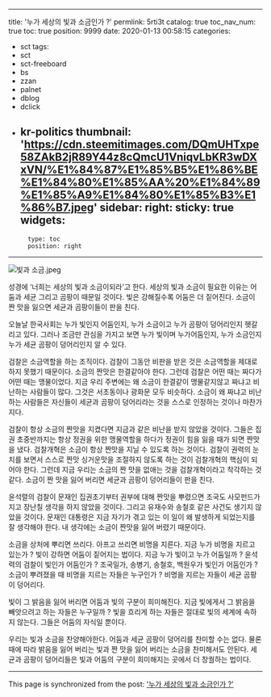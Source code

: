 
---
title: '누가 세상의 빛과 소금인가 ?'
permlink: 5rti3t
catalog: true
toc_nav_num: true
toc: true
position: 9999
date: 2020-01-13 00:58:15
categories:
- sct
tags:
- sct
- sct-freeboard
- bs
- zzan
- palnet
- dblog
- dclick
- kr-politics
thumbnail: 'https://cdn.steemitimages.com/DQmUHTxpe58ZAkB2jR89Y44z8cQmcU1VniqvLbKR3wDXxVN/%E1%84%87%E1%85%B5%E1%86%BE%E1%84%80%E1%85%AA%20%E1%84%89%E1%85%A9%E1%84%80%E1%85%B3%E1%86%B7.jpeg'
sidebar:
    right:
        sticky: true
widgets:
    -
        type: toc
        position: right
---


![빛과 소금.jpeg](https://cdn.steemitimages.com/DQmUHTxpe58ZAkB2jR89Y44z8cQmcU1VniqvLbKR3wDXxVN/%E1%84%87%E1%85%B5%E1%86%BE%E1%84%80%E1%85%AA%20%E1%84%89%E1%85%A9%E1%84%80%E1%85%B3%E1%86%B7.jpeg)

성경에 ‘너희는 세상의 빛과 소금이되라’고 한다. 세상의 빛과 소금이 필요한 이유는 어둠과 세균 그리고 곰팡이 때문일 것이다. 빛은 강해질수록 어둠은 더 짙어진다. 소금이 짠 맛을 잃으면 세균과 곰팡이들이 판을 친다.

오늘날 한국사회는 누가 빛인지 어둠인지, 누가 소금이고 누가 곰팡이 덩어리인지 헷갈리고 있다. 그러나 조금만 관심을 가지고 보면 누가 빛이며 누가어둠인지, 누가 소금인지 누가 세균 곰팡이 덩어리인지 알 수 있다.

검찰은 소금역할을 하는 조직이다. 검찰이 그동안 비판을 받은 것은 소금역할을 제대로 하지 못했기 때문이다. 소금의 짠맛은 한결같아야 한다. 그런데 검찰은 어떤 때는 짜다가 어떤 때는 맹물이었다. 지금 우리 주변에는 왜 소금이 한결같이 맹물같지않고 짜냐고 비난하는 사람들이 많다. 그것은 서초동이나 광화문 모두 비슷하다. 소금이 왜 짜냐고 비난하는 사람들은 자신들이 세균과 곰팡이 덩어리라는 것을 스스로 인정하는 것이나 마찬가지다.

검찰이 항상 소금의 짠맛을 지켰다면 지금과 같은 비난을 받지 않았을 것이다. 그들은 집권 초중반까지는 항상 정권을 위한 맹물역할을 하다가 정권이 힘을 잃을 때가 되면 짠맛을 냈다. 검찰개혁은 소금이 항상 짠맛을 지닐 수 있도록 하는 것이다. 검찰이 권력의 눈치를 보면서 스스로 짠맛 싱거운맛을 조절하지 않도록 하는 것이 검찰개혁의 핵심이 되어야 한다. 그런데 지금 우리는 소금의 짠 맛을 없애는 것을 검찰개혁이라고 착각하는 것 같다. 소금이 짠 맛을 잃어 버리면 세균과 곰팡이 덩어리들이 판을 친다.

윤석렬의 검찰이 문재인 집권초기부터 권부에 대해 짠맛을 뿌렸으면 조국도 사모펀드가지고 장난칠 생각을 하지 않았을 것이다. 그리고 유재수와 송철호 같은 사건도 생기지 않았을 것이다. 문재인 대통령은 지금 자기가 겪고 있는 이 일이 왜 발생하게 되었는지를 잘 생각해야 한다. 내 생각에는 소금이 짠맛을 잃어 버렸기 때문이다.

소금을 상처에 뿌리면 쓰리다. 아프고 쓰리면 비명을 지른다. 지금 누가 비명을 지르고 있는가 ? 빛이 강하면 어둠이 짙어지는 법이다. 지금 누가 빛이고 누가 어둠일까 ? 윤석력의 검찰이 빛인가 어둠인가 ? 조국일가, 송병기, 송철호, 백원우가 빛인가 어둠인가 ? 소금이 뿌려졌을 때 비명을 지르는 자들은 누구인가 ? 비명을 지르는 자들이 세균 곰팡이 덩어리다.

빛이 그 밝음을 잃어 버리면 어둠과 빛의 구분이 희미해진다. 지금 빛에게서 그 밝음을 빼앗으려고 하는 자들은 누구일까 ? 빛을 흐리게 하는 자들은 절대로 빛의 세계에 속하지 않는다. 그들은 어둠의 자식일 뿐이다.

우리는 빛과 소금을 찬양해야한다. 어둠과 세균 곰팡이 덩어리를 찬미할 수는 없다. 물론 때에 따라 밝음을 잃어 버리는 빛과 짠 맛을 잃어 버리는 소금을 찬미해서도 안된다. 세균과 곰팡이 덩어리들은 빛과 어둠의 구분이 희미해지는 곳에서 더 창궐하는 법이다.

- - -

This page is synchronized from the post: ['누가 세상의 빛과 소금인가 ?'](https://steemit.com/@oldstone/5rti3t)
